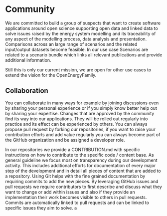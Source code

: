 # Community

We are committed to build a group of suspects that want to create software applications around open science supporting open data and linked data to solve issues raised by the energy system modelling and its traceability of any aspect of the modelling process, data analysis and presentation. Comparisons across an large range of scenarios and the related input/output datasets become feasible. In our use case Scenarios are related to a scenario bundle which links all relevant publications and provide additional information.

Still this is only our current mission, we are open for other use cases to extend the vision for the OpenEnergyFamily. 

## Collaboration

You can collaborate in many ways for example by joining discussions even by sharing your personal experience or if you simply know better help out by sharing your expertise. Changes that are approved by the community find its way into our applications. They will be rolled out regularly into practice and its effect can be experienced by others. You can always propose pull request by forking our repositories, if you want to raise your contribution efforts and add value regularly you can always become part of the GitHub organization and be assigned a developer role.

In our repositories we provide a CONTRIBUTION.md with specific instructions on how to contribute to the specific code / content base. As general guideline we focus most on transparency during our development activity. This includes additional efforts for documentation of every major step of the development and in detail all pieces of content that are added to a repository. Using Git helps with the fine grained documentation by requiring commits to add the new pieces. By leveraging GitHub issues and pull requests we require contributors to first describe and discuss what they want to change or add within issues and also if they provide an implementation their work becomes visible to others in pull requests. Commits are automatically linked to pull requests and can be linked to specific issues they aim to solve.
a